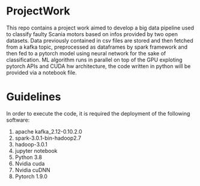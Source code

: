 # ProjectWork
This repo contains a project work aimed to develop a big data pipeline used to classify faulty Scania motors based on infos provided by two open datasets.
Data previously contained in csv files are stored and then fetched from a kafka topic, preprocessed as dataframes by spark framework and then fed to a pytorch model using
neural network for the sake of classification. ML algorithm runs in parallel on top of the GPU exploting pytorch APIs and CUDA hw architecture, the code written in python will be provided via a notebook file. 

# Guidelines

In order to execute the code, it is required the deployment of the following software:
<ol>
  <li>apache kafka_2.12-0.10.2.0</li>
  <li>spark-3.0.1-bin-hadoop2.7</li>
  <li>hadoop-3.0.1</li>
  <li>jupyter notebook</li>
  <li>Python 3.8</li>
  <li>Nvidia cuda</li>
  <li>Nvidia cuDNN</li>
  <li>Pytorch 1.9.0</li>
</ol>
